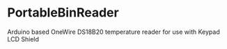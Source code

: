 # PortableBinReader
Arduino based OneWire DS18B20 temperature reader for use with Keypad LCD Shield
